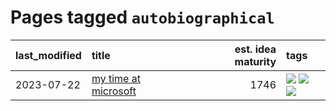 # Pages tagged `autobiographical`

|last_modified|title|est. idea maturity|tags
|:---|:---|---:|:---|
|2023-07-22|[my time at microsoft](../my_time_at_microsoft.md)|1746|[![](https://img.shields.io/badge/tag-amazon-1ee399)](../tags/amazon.md) [![](https://img.shields.io/badge/tag-autobiographical-49fd1a)](../tags/autobiographical.md) [![](https://img.shields.io/badge/tag-microsoft-6edb5)](../tags/microsoft.md)|
